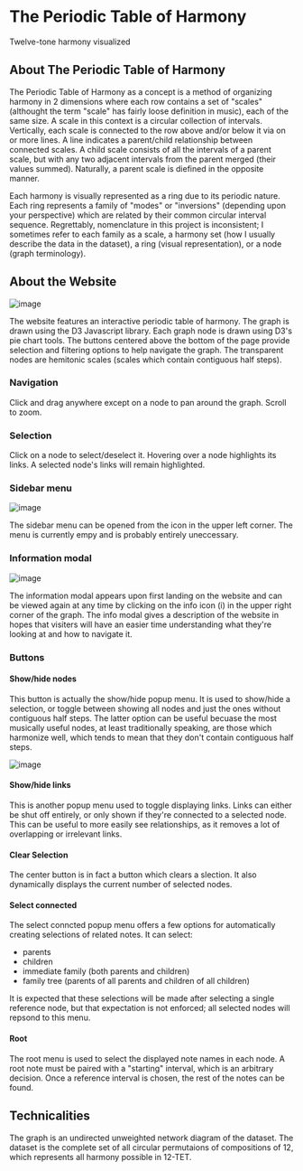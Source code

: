 # The Periodic Table of Harmony

Twelve-tone harmony visualized

## About The Periodic Table of Harmony
The Periodic Table of Harmony as a concept is a method of organizing harmony in 2 dimensions where each row contains a set of "scales" (althought the term "scale" has fairly loose definition in music), each of the same size. A scale in this context is a circular collection of intervals. Vertically, each scale is connected to the row above and/or below it via on or more lines. A line indicates a parent/child relationship between connected scales. A child scale consists of all the intervals of a parent scale, but with any two adjacent intervals from the parent merged (their values summed). Naturally, a parent scale is diefined in the opposite manner.

 Each harmony is visually represented as a ring due to its periodic nature. Each ring represents a family of "modes" or "inversions" (depending upon your perspective) which are related by their common circular interval sequence. Regrettably, nomenclature in this project is inconsistent; I sometimes refer to each family as a scale, a harmony set (how I usually describe the data in the dataset), a ring (visual representation), or a node (graph terminology).

## About the Website
![image](https://user-images.githubusercontent.com/74752740/130612698-b5a494ec-97c6-4bc2-a466-445bc9205791.png)

The website features an interactive periodic table of harmony. The graph is drawn using the D3 Javascript library. Each graph node is drawn using D3's pie chart tools. The buttons centered above the bottom of the page provide selection and filtering options to help navigate the graph. The transparent nodes are hemitonic scales (scales which contain contiguous half steps).

### Navigation
Click and drag anywhere except on a node to pan around the graph. Scroll to zoom.

### Selection
Click on a node to select/deselect it. Hovering over a node highlights its links. A selected node's links will remain highlighted.

### Sidebar menu
![image](https://user-images.githubusercontent.com/74752740/130615265-f222d749-f30a-488e-b85e-970875aad20a.png)

The sidebar menu can be opened from the icon in the upper left corner. The menu is currently empy and is probably entirely uneccessary.

### Information modal
![image](https://user-images.githubusercontent.com/74752740/130615379-b157bd49-1fa0-4f2b-8261-291ab248feba.png)

The information modal appears upon first landing on the website and can be viewed again at any time by clicking on the info icon (i) in the upper right corner of the graph. The info modal gives a description of the website in hopes that visiters will have an easier time understanding what they're looking at and how to navigate it. 

### Buttons
#### Show/hide nodes
This button is actually the show/hide popup menu. It is used to show/hide a selection, or toggle between showing all nodes and just the ones without contiguous half steps. The latter option can be useful becuase the most musically useful nodes, at least traditionally speaking, are those which harmonize well, which tends to mean that they don't contain contiguous half steps.

![image](https://user-images.githubusercontent.com/74752740/130614468-b6d1ad78-d51d-4027-b045-3dcfa11e41fe.png)

#### Show/hide links
This is another popup menu used to toggle displaying links. Links can either be shut off entirely, or only shown if they're connected to a selected node. This can be useful to more easily see relationships, as it removes a lot of overlapping or irrelevant links.

#### Clear Selection
The center button is in fact a button which clears a slection. It also dynamically displays the current number of selected nodes.

#### Select connected
The select conncted popup menu offers a few options for automatically creating selections of related notes. It can select:
* parents
* children
* immediate family (both parents and children)
* family tree (parents of all parents and children of all children)

It is expected that these selections will be made after selecting a single reference node, but that expectation is not enforced; all selected nodes will repsond to this menu.

#### Root
The root menu is used to select the displayed note names in each node. A root note must be paired with a "starting" interval, which is an arbitrary decision. Once a reference interval is chosen, the rest of the notes can be found. 

## Technicalities
The graph is an undirected unweighted network diagram of the dataset. The dataset is the complete set of all circular permutaions of compositions of 12, which represents all harmony possible in 12-TET.
